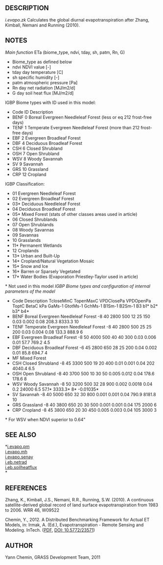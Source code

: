 ## DESCRIPTION

*i.evapo.zk* Calculates the global diurnal evapotranspiration after
Zhang, Kimball, Nemani and Running (2010).

## NOTES

*Main function* ETa (biome\_type, ndvi, tday, sh, patm, Rn, G)

  - Biome\_type as defined below
  - ndvi NDVI value \[-\]
  - tday day temperature \[C\]
  - sh specific humidity \[-\]
  - patm atmospheric pressure \[Pa\]
  - Rn day net radiation \[MJ/m2/d\]
  - G day soil heat flux \[MJ/m2/d\]

IGBP Biome types with ID used in this model:

  - Code ID Description
  - BENF 0 Boreal Evergreen Needleleaf Forest (less or eq 212 frost-free
    days)
  - TENF 1 Temperate Evergreen Needleleaf Forest (more than 212
    frost-free days)
  - EBF 2 Evergreen Broadleaf Forest
  - DBF 4 Deciduous Broadleaf Forest
  - CSH 6 Closed Shrubland
  - OSH 7 Open Shrubland
  - WSV 8 Woody Savannah
  - SV 9 Savannah
  - GRS 10 Grassland
  - CRP 12 Cropland

IGBP Classification:

  - 01 Evergreen Needleleaf Forest
  - 02 Evergreen Broadleaf Forest
  - 03\* Deciduous Needleleaf Forest
  - 04 Deciduous Broadleaf Forest
  - 05\* Mixed Forest (stats of other classes areas used in article)
  - 06 Closed Shrublands
  - 07 Open Shrublands
  - 08 Woody Savannas
  - 09 Savannas
  - 10 Grasslands
  - 11\* Permanent Wetlands
  - 12 Croplands
  - 13\* Urban and Built-Up
  - 14\* Cropland/Natural Vegetation Mosaic
  - 15\* Snow and Ice
  - 16\* Barren or Sparsely Vegetated
  - 17\* Water Bodies (Evaporation Priestley-Taylor used in article)

\* Not used in this model *IGBP Biome types and configuration of
internal parameters of the model*

  - Code Description TcloseMinC TopenMaxC VPDClosePa VPDOpenPa ToptC
    BetaC kPa GaMs-1 GtotMs-1 GchMs-1 B1Sm-1 B2Sm-1 B3 b1\* b2\* b3\*
    b4\*
  - BENF Boreal Evergreen Needleleaf Forest -8 40 2800 500 12 25 150
    0.03 0.002 0.08 208.3 8333.3 10
  - TENF Temperate Evergreen Needleleaf Forest -8 40 2800 500 25 25 200
    0.03 0.004 0.08 133.3 888.9 6
  - EBF Evergreen Broadleaf Forest -8 50 4000 500 40 40 300 0.03 0.006
    0.01 57.7 769.2 4.5
  - DBF Deciduous Broadleaf Forest -6 45 2800 650 28 25 200 0.04 0.002
    0.01 85.8 694.7 4
  - MF Mixed Forest
  - CSH Closed Shrubland -8 45 3300 500 19 20 400 0.01 0.001 0.04 202
    4040.4 6.5
  - OSH Open Shrubland -8 40 3700 500 10 30 50 0.005 0.012 0.04 178.6
    178.6 8
  - WSV Woody Savannah -8 50 3200 500 32 28 900 0.002 0.0018 0.04 0.2
    24000 6.5 57.1\* 3333.3\* 8\* -0.01035\*
  - SV Savannah -8 40 5000 650 32 30 800 0.001 0.001 0.04 790.9 8181.8
    10
  - GRS Grassland -8 40 3800 650 20 30 500 0.001 0.001 0.04 175 2000 6
  - CRP Cropland -8 45 3800 650 20 30 450 0.005 0.003 0.04 105 3000 3

\* For WSV when NDVI superior to 0.64"

## SEE ALSO

*[i.evapo.pm](https://grass.osgeo.org/grass-stable/manuals/i.evapo.pm.html)  
[i.evapo.mh](https://grass.osgeo.org/grass-stable/manuals/i.evapo.mh.html)  
[i.evapo.senay](i.evapo.senay.md)  
[i.eb.netrad](https://grass.osgeo.org/grass-stable/manuals/i.eb.netrad.html)  
[i.eb.soilheatflux](i.eb.soilheatflux.md)  
*

## REFERENCES

Zhang, K., Kimball, J.S., Nemani, R.R., Running, S.W. (2010). A
continuous satellite-derived global record of land surface
evapotranspiration from 1983 to 2006. WRR 46, W09522

Chemin, Y., 2012. A Distributed Benchmarking Framework for Actual ET
Models, in: Irmak, A. (Ed.), Evapotranspiration - Remote Sensing and
Modeling. InTech.
([PDF](https://www.intechopen.com/books/evapotranspiration-remote-sensing-and-modeling/a-distributed-benchmarking-framework-for-actual-et-models),
[DOI: 10.5772/23571](https://doi.org/10.5772/23571))

## AUTHOR

Yann Chemin, GRASS Development Team, 2011

